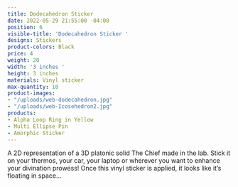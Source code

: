 ```yaml
---
title: Dodecahedron Sticker
date: 2022-05-29 21:55:00 -04:00
position: 6
visible-title: 'Dodecahedron Sticker '
designs: Stickers
product-colors: Black
price: 4
weight: 20
width: '3 inches '
height: 3 inches
materials: Vinyl sticker
max-quantity: 10
product-images:
- "/uploads/web-dodecahedron.jpg"
- "/uploads/web-Icosehedron2.jpg"
products:
- Alpha Loop Ring in Yellow
- Multi Ellipse Pin
- Amorphic Sticker
---
```


A 2D representation of a 3D platonic solid The Chief made in the lab. Stick it on your thermos, your car, your laptop or wherever you want to enhance your divination prowess! Once this vinyl sticker is applied, it looks like it’s floating in space…

